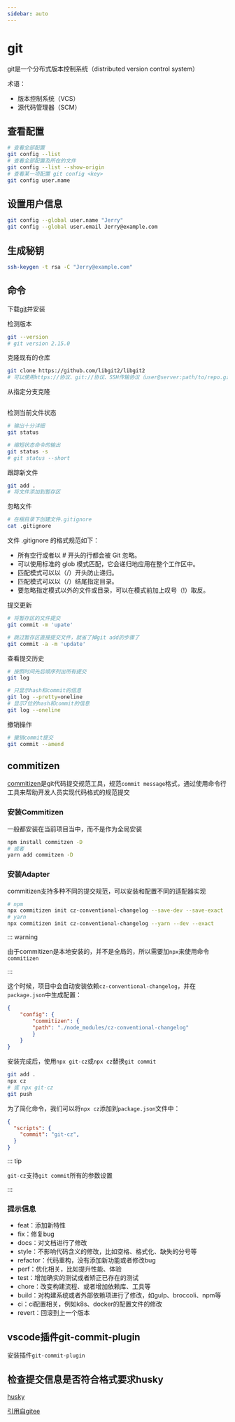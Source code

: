 ```yaml
---
sidebar: auto
---
```


# git

git是一个分布式版本控制系统（distributed version control system）

术语：

- 版本控制系统（VCS）
- 源代码管理器（SCM）

## 查看配置

```bash
# 查看全部配置
git config --list
# 查看全部配置及所在的文件
git config --list --show-origin
# 查看某一项配置 git config <key>
git config user.name
```

## 设置用户信息

```bash
git config --global user.name "Jerry"
git config --global user.email Jerry@example.com
```

## 生成秘钥

```bash
ssh-keygen -t rsa -C "Jerry@example.com"
```

## 命令

下载[git](https://git-scm.com)并安装

检测版本

```bash
git --version
# git version 2.15.0
```

克隆现有的仓库

```bash
git clone https://github.com/libgit2/libgit2
# 可以使用https://协议、git://协议、SSH传输协议（user@server:path/to/repo.git）
```

从指定分支克隆

```bash
```

检测当前文件状态

```bash
# 输出十分详细
git status

# 缩短状态命令的输出
git status -s
# git status --short
```

跟踪新文件

```bash
git add .
# 将文件添加到暂存区
```

忽略文件

```bash
# 在根目录下创建文件.gitignore
cat .gitignore
```

文件 .gitignore 的格式规范如下：

- 所有空行或者以 # 开头的行都会被 Git 忽略。
- 可以使用标准的 glob 模式匹配，它会递归地应用在整个工作区中。
- 匹配模式可以以（/）开头防止递归。
- 匹配模式可以以（/）结尾指定目录。
- 要忽略指定模式以外的文件或目录，可以在模式前加上叹号（!）取反。

提交更新

```bash
# 将暂存区的文件提交
git commit -m 'upate'

# 跳过暂存区直接提交文件，就省了掉git add的步骤了
git commit -a -m 'update'
```

查看提交历史

```bash
# 按照时间先后顺序列出所有提交
git log

# 只显示hash和commit的信息
git log --pretty=oneline
# 显示7位的hash和commit的信息
git log --oneline
```

撤销操作

```bash
# 撤销commit提交
git commit --amend
```

## commitizen

[commitizen](https://github.com/commitizen/cz-cli)是git代码提交规范工具，规范`commit message`格式，通过使用命令行工具来帮助开发人员实现代码格式的规范提交

### 安装Commitizen

一般都安装在当前项目当中，而不是作为全局安装

```bash
npm install commitzen -D
# 或者
yarn add commitzen -D
```

### 安装Adapter

commitizen支持多种不同的提交规范，可以安装和配置不同的适配器实现

```bash
# npm
npx commitizen init cz-conventional-changelog --save-dev --save-exact
# yarn
npx commitizen init cz-conventional-changelog --yarn --dev --exact
```

::: warning

由于commitizen是本地安装的，并不是全局的，所以需要加`npx`来使用命令`commitizen`

:::

这个时候，项目中会自动安装依赖`cz-conventional-changelog`，并在`package.json`中生成配置：

```json
{
    "config": {
        "commitizen": {
        "path": "./node_modules/cz-conventional-changelog"
        }
    }
}
```

安装完成后，使用`npx git-cz`或`npx cz`替换`git commit`

```bash
git add .
npx cz
# 或 npx git-cz
git push
```

为了简化命令，我们可以将`npx cz`添加到`package.json`文件中：

```json
{
  "scripts": {
    "commit": "git-cz",
  }
}
```

::: tip

`git-cz`支持`git commit`所有的参数设置

:::

### 提示信息

- feat：添加新特性
- fix：修复bug
- docs：对文档进行了修改
- style：不影响代码含义的修改，比如空格、格式化、缺失的分号等
- refactor：代码重构，没有添加新功能或者修改bug
- perf：优化相关，比如提升性能、体验
- test：增加确实的测试或者矫正已存在的测试
- chore：改变构建流程、或者增加依赖库、工具等
- build：对构建系统或者外部依赖项进行了修改，如gulp、broccoli、npm等
- ci：ci配置相关，例如k8s、docker的配置文件的修改
- revert：回滚到上一个版本

## vscode插件git-commit-plugin

安装插件`git-commit-plugin`

## 检查提交信息是否符合格式要求husky

[husky](https://github.com/typicode/husky)

[引用自gitee](https://gitee.com/all-about-git)